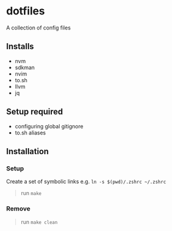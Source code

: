 # dotfiles

A collection of config files

## Installs
- nvm
- sdkman
- nvim
- to.sh
- llvm
- jq

## Setup required
- configuring global gitignore
- to.sh aliases

## Installation

### Setup
Create a set of symbolic links e.g. `ln -s $(pwd)/.zshrc ~/.zshrc`
> run `make`

### Remove
> run `make clean`
